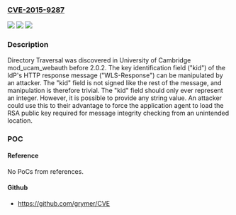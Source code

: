 ### [CVE-2015-9287](https://cve.mitre.org/cgi-bin/cvename.cgi?name=CVE-2015-9287)
![](https://img.shields.io/static/v1?label=Product&message=n%2Fa&color=blue)
![](https://img.shields.io/static/v1?label=Version&message=n%2Fa&color=blue)
![](https://img.shields.io/static/v1?label=Vulnerability&message=n%2Fa&color=brighgreen)

### Description

Directory Traversal was discovered in University of Cambridge mod_ucam_webauth before 2.0.2. The key identification field ("kid") of the IdP's HTTP response message ("WLS-Response") can be manipulated by an attacker. The "kid" field is not signed like the rest of the message, and manipulation is therefore trivial. The "kid" field should only ever represent an integer. However, it is possible to provide any string value. An attacker could use this to their advantage to force the application agent to load the RSA public key required for message integrity checking from an unintended location.

### POC

#### Reference
No PoCs from references.

#### Github
- https://github.com/grymer/CVE

